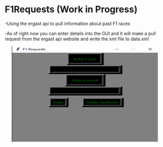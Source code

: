 # F1Requests (Work in Progress)
-Using the ergast api to pull information about past F1 races

-As of right now you can enter details into the GUI and it will make a pull request from the ergast api website and write the xml file to data.xml
<br>



<p align="center">
  <img width="460" height="300" src="pythonF1Req.png">
</p>
